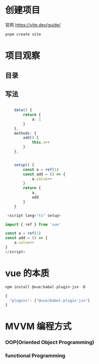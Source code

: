 # 创建项目

官网 https://vite.dev/guide/

```ts
pnpm create vite
```

# 项目观察

## 目录

## 写法

```ts 兼容vue2

	data() {
		return {
			a: 1
		}
	},
	methods: {
		add() {
			this.a++
		}
	},

```

```ts vue3

	setup() {
		const a = ref(1)
		const add = () => {
			a.value++
		}
		return {
			a,
			add
		}
	}
```

```ts vue3 语法糖
 <script lang="ts" setup>

import { ref } from 'vue'

const a = ref(1)
const add = () => {
	a.value++
}
</script>
```

# vue 的本质

```ts tsx为例
npm install @vue/babel-plugin-jsx -D

{
  "plugins": ["@vue/babel-plugin-jsx"]
}
```

# MVVM 编程方式

### OOP(Oriented Object Programming)

### functional Programming
